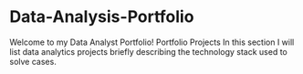 # Data-Analysis-Portfolio
Welcome to my Data Analyst Portfolio!
Portfolio Projects
In this section I will list data analytics projects briefly describing the technology stack used to solve cases.
